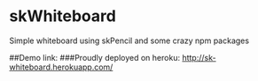 skWhiteboard
========

Simple whiteboard using skPencil and some crazy npm packages 

##Demo link:
 ###Proudly deployed on heroku: 	http://sk-whiteboard.herokuapp.com/
 
